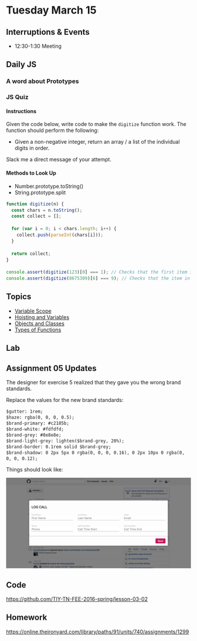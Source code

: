 # Tuesday March 15

## Interruptions & Events

* 12:30-1:30 Meeting

## Daily JS

### A word about Prototypes

### JS Quiz

#### Instructions

Given the code below, write code to make the `digitize` function work.
The function should perform the following:

* Given a non-negative integer, return an array / a list of the individual digits in order.

Slack me a direct message of your attempt.

#### Methods to Look Up

* Number.prototype.toString()
* String.prototype.split

```js
function digitize(n) {
  const chars = n.toString();
  const collect = [];

  for (var i = 0; i < chars.length; i++) {
    collect.push(parseInt(chars[i]));
  }

  return collect;
}

console.assert(digitize(123)[0] === 1); // Checks that the first item in an array returned by `digitize(123)` is a number 1
console.assert(digitize(8675309)[6] === 9); // Checks that the item in position 6 of an array returned by `digitize(8675309)` is a number 9
```

## Topics

- [Variable Scope](scope.html)
- [Hoisting and Variables](hoisting.html)
- [Objects and Classes](classes.html)
- [Types of Functions](function-types.html)

## Lab

## Assignment 05 Updates

The designer for exercise 5 realized that they gave you the wrong brand standards.

Replace the values for the new brand standards:


```
$gutter: 1rem;
$haze: rgba(0, 0, 0, 0.5);
$brand-primary: #c2185b;
$brand-white: #fdfdfd;
$brand-grey: #8e8e8e;
$brand-light-grey: lighten($brand-grey, 20%);
$brand-border: 0.1rem solid $brand-grey;
$brand-shadow: 0 2px 5px 0 rgba(0, 0, 0, 0.16), 0 2px 10px 0 rgba(0, 0, 0, 0.12);
```

Things should look like:

![Comp](comp.png)

## Code

https://github.com/TIY-TN-FEE-2016-spring/lesson-03-02

## Homework

https://online.theironyard.com/library/paths/91/units/740/assignments/1299
